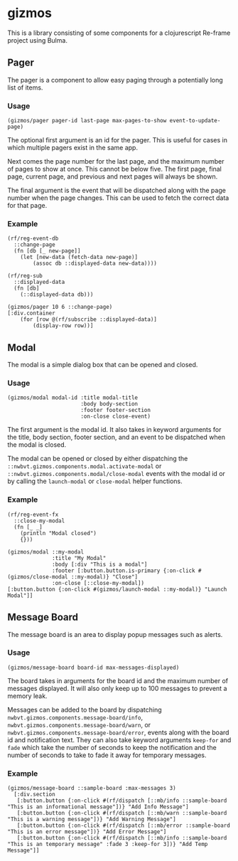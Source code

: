 # gizmos
This is a library consisting of some components for a clojurescript Re-frame project using Bulma.

## Pager
The pager is a component to allow easy paging through a potentially long list of items.

### Usage
    (gizmos/pager pager-id last-page max-pages-to-show event-to-update-page)

The optional first argument is an id for the pager. This is useful for cases in which multiple pagers exist in the same app.

Next comes the page number for the last page, and the maximum number of pages to show at once. This cannot be below five. The first page, final page, current page, and previous and next pages will always be shown.

The final argument is the event that will be dispatched along with the page number when the page changes. This can be used to fetch the correct data for that page.

### Example
    (rf/reg-event-db
      ::change-page
      (fn [db [_ new-page]]
        (let [new-data (fetch-data new-page)]
            (assoc db ::displayed-data new-data))))

    (rf/reg-sub
      ::displayed-data
      (fn [db]
        (::displayed-data db)))

    (gizmos/pager 10 6 ::change-page)
    [:div.container
        (for [row @(rf/subscribe ::displayed-data)]
            (display-row row))]

## Modal
The modal is a simple dialog box that can be opened and closed.

### Usage
    (gizmos/modal modal-id :title modal-title
                           :body body-section
                           :footer footer-section
                           :on-close close-event)

The first argument is the modal id. It also takes in keyword arguments for the title, body section, footer section, and an event to be dispatched when the modal is closed.

The modal can be opened or closed by either dispatching the `::nwbvt.gizmos.components.modal.activate-modal` or `::nwbvt.gizmos.components.modal/close-modal` events with the modal id or by calling the `launch-modal` or `close-modal` helper functions.

### Example
    (rf/reg-event-fx
      ::close-my-modal
      (fn [_ _]
        (println "Modal closed")
        {}))

    (gizmos/modal ::my-modal
                  :title "My Modal"
                  :body [:div "This is a modal"]
                  :footer [:button.button.is-primary {:on-click #(gizmos/close-modal ::my-modal)} "Close"]
                  :on-close [::close-my-modal])
    [:button.button {:on-click #(gizmos/launch-modal ::my-modal)} "Launch Modal"]]

## Message Board
The message board is an area to display popup messages such as alerts.

### Usage
    (gizmos/message-board board-id max-messages-displayed)

The board takes in arguments for the board id and the maximum number of messages displayed. It will also only keep up to 100 messages to prevent a memory leak.

Messages can be added to the board by dispatching `nwbvt.gizmos.components.message-board/info`, `nwbvt.gizmos.components.message-board/warn`, or `nwbvt.gizmos.components.message-board/error`, events along with the board id and notification text. They can also take keyword arguments `keep-for` and `fade` which take the number of seconds to keep the notification and the number of seconds to take to fade it away for temporary messages.

### Example
    (gizmos/message-board ::sample-board :max-messages 3)
      [:div.section
       [:button.button {:on-click #(rf/dispatch [::mb/info ::sample-board "This is an informational message"])} "Add Info Message"]
       [:button.button {:on-click #(rf/dispatch [::mb/warn ::sample-board "This is a warning message"])} "Add Warning Message"]
       [:button.button {:on-click #(rf/dispatch [::mb/error ::sample-board "This is an error message"])} "Add Error Message"]
       [:button.button {:on-click #(rf/dispatch [::mb/info ::sample-board "This is an temporary message" :fade 3 :keep-for 3])} "Add Temp Message"]]
